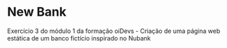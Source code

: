 # New Bank
Exercício 3 do módulo 1 da formação oiDevs - Criação de uma página web estática de um banco fictício inspirado no Nubank
